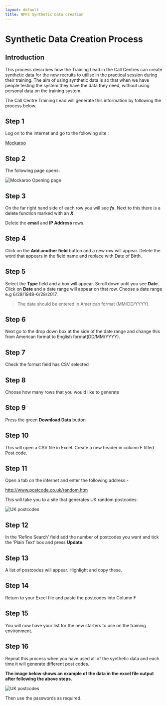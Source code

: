 ```yaml
---
layout: default
title: NPFS Synthetic Data Creation
---
```


# Synthetic Data Creation Process

## Introduction

This process describes how the Training Lead in the Call Centres can create synthetic data for the new recruits to utilise in the practical session during their training. The aim of using synthetic data is so that when we have people testing the system they have the data they need, without using personal data on the training system.

The Call Centre Training Lead will generate this information by following the process below.


## Step 1

Log on to the internet and go to the following site :

[Mockaroo](https://www.mockaroo.com/)

## Step 2 

The following page opens:

![][Mockaroo_opening_page]

## Step 3

On the far right hand side of each row you will see _**fx**_. Next to this there is a delete function marked with an _**X**_.

Delete the **email** and **IP Address** rows.

## Step 4 

Click on the **Add another field** button and a new row will appear. Delete the word that appears in the field name and replace with Date of Birth.

## Step 5

Select the **Type** field and a box will appear. Scroll down until you see **Date**. Click on **Date** and a date range will appear on that row. 
Choose a date range e.g 6/28/1948-6/28/2017.

> The date should be entered in American format (MM/DD/YYYY).

## Step 6 

Next go to the drop down box at the side of the date range and change this from American format to English format(DD/MM/YYYY).

## Step 7

Check the format field has CSV selected

## Step 8

Choose how many rows that you would like to generate

## Step 9

Press the green **Download Data** button

## Step 10

This will open a CSV file in Excel. Create a new header in column F titled Post code.

## Step 11

Open a tab on the internet and enter the following address:- 

http://www.postcode.co.uk/random.htm

This will take you to a site that generates UK random postcodes:

![][UKpostcodes]

## Step 12

In the ‘Refine Search’ field add the number of postcodes you want and tick the ‘Plain Text’ box and press **Update**.

## Step 13

A list of postcodes will appear. Highlight and copy these.

## Step 14 

Return to your Excel file and paste the postcodes into Column F

## Step 15

You will now have your list for the new starters to use on the training environment.

## Step 16

Repeat this process when you have used all of the synthetic data and each time it will generate different post codes. 

**The image below shows an example of the data in the excel file output after following the above steps.**

![][Syndata_format]


Then use the passwords as required.

[Mockaroo_opening_page]: images/Syndata/Mockaroo_opening_page.png "Mockaroo Opening page"
[UKpostcodes]: images/Syndata/UKpostcodes.png "UK postcodes"
[Syndata_format]: images/Syndata/Syndata_format.png "UK postcodes"


